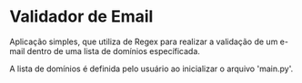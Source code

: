 # Validador de Email

Aplicação simples, que utiliza de Regex para realizar a validação de um e-mail dentro de uma lista de domínios específicada.

A lista de domínios é definida pelo usuário ao inicializar o arquivo 'main.py'.

